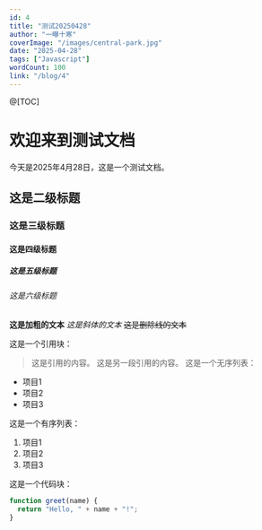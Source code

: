```yaml
---
id: 4
title: "测试20250428"
author: "一曝十寒"
coverImage: "/images/central-park.jpg"
date: "2025-04-28"
tags: ["Javascript"]
wordCount: 100
link: "/blog/4"
---
```

@[TOC]

# 欢迎来到测试文档
今天是2025年4月28日，这是一个测试文档。
## 这是二级标题
### 这是三级标题
#### 这是四级标题
##### 这是五级标题
###### 这是六级标题

**这是加粗的文本**
*这是斜体的文本*
~~这是删除线的文本~~

这是一个引用块：
> 这是引用的内容。
> 这是另一段引用的内容。
这是一个无序列表：
- 项目1
- 项目2
- 项目3

这是一个有序列表：
1. 项目1
2. 项目2
3. 项目3

这是一个代码块：
```javascript
function greet(name) {
  return "Hello, " + name + "!";
}
```
